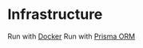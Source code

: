 # Infrastructure

Run with [Docker](./../docs/infrastructure/docker/docker-instructions.md)
Run with [Prisma ORM](./../docs/infrastructure/prisma/prisma-instructions.md)
